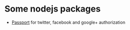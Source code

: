 Some nodejs packages
=======

- [Passport](http://passportjs.org/) for twitter, facebook and google+ authorization
